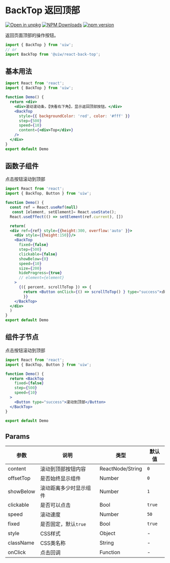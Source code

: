 BackTop 返回顶部
===

[![Open in unpkg](https://img.shields.io/badge/Open%20in-unpkg-blue)](https://uiwjs.github.io/npm-unpkg/#/pkg/@uiw/react-back-top/file/README.md)
[![NPM Downloads](https://img.shields.io/npm/dm/@uiw/react-back-top.svg?style=flat)](https://www.npmjs.com/package/@uiw/react-back-top)
[![npm version](https://img.shields.io/npm/v/@uiw/react-back-top.svg?label=@uiw/react-back-top)](https://npmjs.com/@uiw/react-back-top)

返回页面顶部的操作按钮。

```jsx
import { BackTop } from 'uiw';
// or
import BackTop from '@uiw/react-back-top';
```

## 基本用法

```jsx mdx:preview&codeSandbox=true&codePen=true
import React from 'react';
import { BackTop } from 'uiw';

function Demo() {
  return <div>
    <div>滚动滚动条，【快看右下角】，显示返回顶部按钮。</div>
    <BackTop
      style={{ backgroundColor: 'red', color: '#fff' }}
      step={500}
      speed={10}
      content={<div>Top</div>}
    />
  </div>
}
export default Demo
```

## 函数子组件

点击按钮滚动到顶部

```jsx mdx:preview&codeSandbox=true&codePen=true
import React from 'react';
import { BackTop, Button } from 'uiw';

function Demo() {
  const ref = React.useRef(null)
   const [element, setElement]= React.useState();
  React.useEffect(() => setElement(ref.current), [])

  return(
  <div ref={ref} style={{height:300, overflow:'auto' }}>
    <div style={{height:150}}/>
    <BackTop
      fixed={false}
      step={500}
      clickable={false}
      showBelow={0}
      speed={10}
      size={200}
      hideProgress={true}
      // element={element}
    >
      {({ percent, scrollToTop }) => {
        return <Button onClick={() => scrollToTop() } type="success">点击滚动到顶部{`${percent}%`}</Button>
        }}
    </BackTop>
  </div>
  )
}
export default Demo
```

## 组件子节点

点击按钮滚动到顶部

```jsx mdx:preview&codeSandbox=true&codePen=true
import React from 'react';
import { BackTop, Button } from 'uiw';

function Demo() {
  return <BackTop
    fixed={false}
    step={500}
    speed={10}
  >
    <Button type="success">滚动到顶部</Button>
  </BackTop>
}

export default Demo
```

## Params

| 参数 | 说明 | 类型 | 默认值 |
|--------- |-------- |--------- |-------- |
| content | 滚动到顶部按钮内容 | ReactNode/String | `0` |
| offsetTop | 是否始终显示组件 | Number | `0` |
| showBelow | 滚动距离多少时显示组件 | Number | `1` |
| clickable | 是否可以点击 | Bool | `true` |
| speed | 滚动速度 | Number | `50` |
| fixed | 是否固定，默认`true` | Bool | `true` |
| style | CSS样式 | Object | - |
| className | CSS类名称 | String | - |
| onClick | 点击回调 | Function | - |

